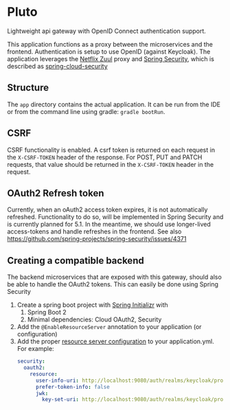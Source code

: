 # Pluto
Lightweight api gateway with OpenID Connect authentication support.

This application functions as a proxy between the microservices and the frontend. Authentication is setup
to use OpenID (against Keycloak). The application leverages the [Netflix Zuul](https://github.com/Netflix/zuul/wiki) proxy and
[Spring Security](https://docs.spring.io/spring-security/site/docs/5.0.5.RELEASE/reference/htmlsingle/), which is described as [spring-cloud-security](https://cloud.spring.io/spring-cloud-security/1.2.x/single/spring-cloud-security.html)

## Structure
The `app` directory contains the actual application. It can be run from the IDE or from the command line
using gradle: `gradle bootRun`.

## CSRF
CSRF functionality is enabled. A csrf token is returned on each request in the `X-CSRF-TOKEN` header of the response.
For POST, PUT and PATCH requests, that value should be returned in the `X-CSRF-TOKEN` header in the request.

## OAuth2 Refresh token
Currently, when an oAuth2 access token expires, it is not automatically refreshed. Functionality to do so, will
be implemented in Spring Security and is currently planned for 5.1. In the meantime, we should 
use longer-lived access-tokens and handle refreshes in the frontend. See also 
https://github.com/spring-projects/spring-security/issues/4371

## Creating a compatible backend
The backend microservices that are exposed with this gateway, should also be able to handle the OAuth2 tokens. This can 
easily be done using Spring Security

1. Create a spring boot project with [Spring Initializr](https://start.spring.io/) with 
   1. Spring Boot 2
   2. Minimal dependencies: Cloud OAuth2, Security  
2. Add the `@EnableResourceServer` annotation to your application (or configuration)
3. Add the proper [resource server configuration](https://cloud.spring.io/spring-cloud-security/1.2.x/single/spring-cloud-security.html#_oauth2_protected_resource) to your application.yml. For example:
    ```yaml
    security:
      oauth2:
        resource:
          user-info-uri: http://localhost:9080/auth/realms/keycloak/protocol/openid-connect/userinfo
          prefer-token-info: false
          jwk:
            key-set-uri: http://localhost:9080/auth/realms/keycloak/protocol/openid-connect/certs
    ```
